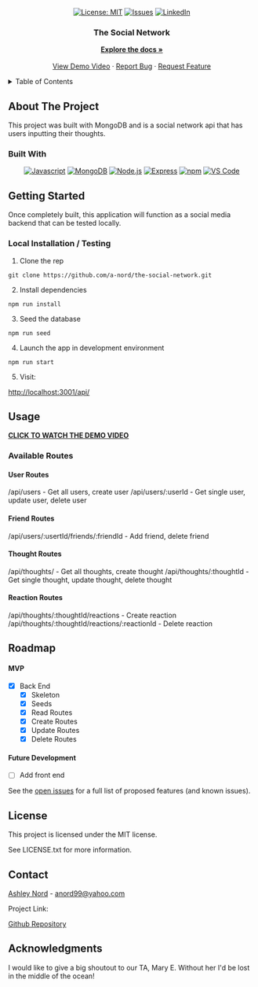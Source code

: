 <div align="center">

  <!-- Add badges using the following format: -->
  <!-- ![Name](urlToShieldHere)(urlToGithubHere) -->

[![License: MIT](https://img.shields.io/badge/License-MIT-pink.svg)](https://opensource.org/licenses/MIT)
[![Issues](https://img.shields.io/github/issues/a-nord/the-social-network.svg?style=plastic&logo=appveyor)](https://github.com/a-nord/the-social-network/issues)
[![LinkedIn](https://img.shields.io/badge/-LinkedIn-black.svg?style=plastic&logo=appveyor&logo=linkedin&colorB=555)](https://linkedin.com/in/ashleynord)

</div>

<!-- PROJECT LOGO -->

<div align="center">

  <h3 align="center">The Social Network</h3>

  <p align="center">
    <a href="https://github.com/a-nord/the-social-network"><strong>Explore the docs »</strong></a>
    <br />
    <br />
    <a href="#usage">View Demo Video</a>
    ·
    <a href="https://github.com/a-nord/the-social-network/issues">Report Bug</a>
    ·
    <a href="https://github.com/a-nord/the-social-network/issues">Request Feature</a>

  </p>
</div>

<!-- TABLE OF CONTENTS -->
<details>
  <summary>Table of Contents</summary>
  <ol>
    <li>
      <a href="#about-the-project">About The Project</a>
      <ul>
        <li><a href="#built-with">Built With</a></li>
      </ul>
    </li>
    <li>
      <a href="#getting-started">Getting Started</a>
      <ul>
        <li><a href="#installation">Installation</a></li>
      </ul>
    </li>
    <li><a href="#usage">Usage</a></li>
    <li><a href="#roadmap">Roadmap</a></li>
    <li><a href="#license">License</a></li>
    <li><a href="#contact">Contact</a></li>
    <li><a href="#acknowledgments">Acknowledgments</a></li>
  </ol>
</details>

<!-- ABOUT THE PROJECT -->

## About The Project

<!-- Add screenshots using the following format: -->
<!-- ![Screenshot alt description](directPathOfScreenshots) -->

This project was built with MongoDB and is a social network api that has users inputting their thoughts.

### Built With

<div align="center">

[![Javascript](https://img.shields.io/badge/Language-JavaScript-ff0000?style=plastic&logo=JavaScript&logoWidth=10)](https://javascript.info/)
[![MongoDB](https://img.shields.io/badge/Database-MongoDB-80ff00?style=plastic&logo=MongoDB&logoWidth=10)](https://www.mongodb.com/home)
[![Node.js](https://img.shields.io/badge/Framework-Node.js-ff0000?style=plastic&logo=Node.js&logoWidth=10)](https://nodejs.org/en/)
[![Express](https://img.shields.io/badge/Framework-Express-80ff00?style=plastic&logo=Express&logoWidth=10)](https://expressjs.com/)
[![npm](https://img.shields.io/badge/Tools-npm-ff0000?style=plastic&logo=npm&logoWidth=10)](https://www.npmjs.com/)
[![VS Code](https://img.shields.io/badge/IDE-VSCode-ff0000?style=plastic&logo=VisualStudioCode&logoWidth=10)](https://code.visualstudio.com/docs)

</div>

<!-- GETTING STARTED -->

## Getting Started

Once completely built, this application will function as a social media backend that can be tested locally.

### Local Installation / Testing

1. Clone the rep

```
git clone https://github.com/a-nord/the-social-network.git
```

2. Install dependencies

```
npm run install
```

3. Seed the database

```
npm run seed
```

4. Launch the app in development environment

```
npm run start
```

5. Visit:

[http://localhost:3001/api/](http://localhost:3001/api/)

<!-- USAGE EXAMPLES -->

## Usage

<a href="https://www.loom.com/share/eaaf81c6b92c442b825b406e75483ce2?sid=235d8f72-ae27-4194-b3b7-854c3560b030"><strong>CLICK TO WATCH THE DEMO VIDEO</strong></a>

### Available Routes

#### User Routes

/api/users - Get all users, create user
/api/users/:userId - Get single user, update user, delete user

#### Friend Routes

/api/users/:usertId/friends/:friendId - Add friend, delete friend

#### Thought Routes

/api/thoughts/ - Get all thoughts, create thought
/api/thoughts/:thoughtId - Get single thought, update thought, delete thought

#### Reaction Routes

/api/thoughts/:thoughtId/reactions - Create reaction
/api/thoughts/:thoughtId/reactions/:reactionId - Delete reaction

<!-- ROADMAP -->

## Roadmap

#### MVP

- [x] Back End
  - [x] Skeleton
  - [x] Seeds
  - [x] Read Routes
  - [x] Create Routes
  - [x] Update Routes
  - [x] Delete Routes

#### Future Development

- [ ] Add front end

See the [open issues](https://github.com/a-nord/the-social-network/issues) for a full list of proposed features (and known issues).

<!-- LICENSE -->

## License

This project is licensed under the MIT license.

See LICENSE.txt for more information.

<!-- CONTACT -->

## Contact

[Ashley Nord](https://github.com/a-nord/) - anord99@yahoo.com

Project Link:

[Github Repository](https://github.com/a-nord/the-social-network)

<!-- ACKNOWLEDGMENTS -->

## Acknowledgments

I would like to give a big shoutout to our TA, Mary E.  Without her I'd be lost in the middle of the ocean!
